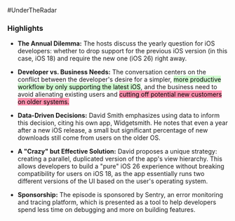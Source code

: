 #UnderTheRadar
### Highlights

- **The Annual Dilemma:** The hosts discuss the yearly question for iOS developers: whether to drop support for the previous iOS version (in this case, iOS 18) and require the new one (iOS 26) right away.
    
- **Developer vs. Business Needs:** The conversation centers on the conflict between the developer's desire for a simpler, <mark style="background: #BBFABBA6;">more productive workflow by only supporting the latest iOS</mark>, and the business need to avoid alienating existing users and <mark style="background: #FF5582A6;">cutting off potential new customers on older systems.</mark>
    
- **Data-Driven Decisions:** David Smith emphasizes using data to inform this decision, citing his own app, Widgetsmith. He notes that even a year after a new iOS release, a small but significant percentage of new downloads still come from users on the older OS.
    
- **A "Crazy" but Effective Solution:** David proposes a unique strategy: creating a parallel, duplicated version of the app's view hierarchy. This allows developers to build a "pure" iOS 26 experience without breaking compatibility for users on iOS 18, as the app essentially runs two different versions of the UI based on the user's operating system.
    
- **Sponsorship:** The episode is sponsored by Sentry, an error monitoring and tracing platform, which is presented as a tool to help developers spend less time on debugging and more on building features.
